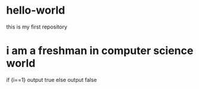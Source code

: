 # hello-world
this is my first repository
# i am a freshman in computer science world
if {i==1}
output true
else
output false
